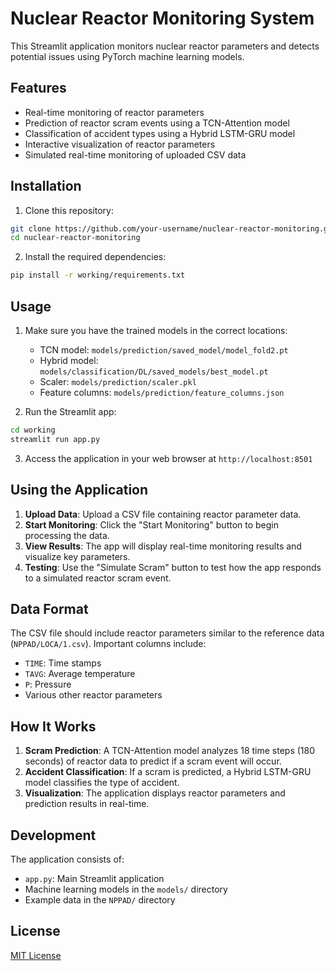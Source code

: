 # Nuclear Reactor Monitoring System

This Streamlit application monitors nuclear reactor parameters and detects potential issues using PyTorch machine learning models.

## Features

- Real-time monitoring of reactor parameters
- Prediction of reactor scram events using a TCN-Attention model
- Classification of accident types using a Hybrid LSTM-GRU model
- Interactive visualization of reactor parameters
- Simulated real-time monitoring of uploaded CSV data

## Installation

1. Clone this repository:

```bash
git clone https://github.com/your-username/nuclear-reactor-monitoring.git
cd nuclear-reactor-monitoring
```

2. Install the required dependencies:

```bash
pip install -r working/requirements.txt
```

## Usage

1. Make sure you have the trained models in the correct locations:

   - TCN model: `models/prediction/saved_model/model_fold2.pt`
   - Hybrid model: `models/classification/DL/saved_models/best_model.pt`
   - Scaler: `models/prediction/scaler.pkl`
   - Feature columns: `models/prediction/feature_columns.json`

2. Run the Streamlit app:

```bash
cd working
streamlit run app.py
```

3. Access the application in your web browser at `http://localhost:8501`

## Using the Application

1. **Upload Data**: Upload a CSV file containing reactor parameter data.
2. **Start Monitoring**: Click the "Start Monitoring" button to begin processing the data.
3. **View Results**: The app will display real-time monitoring results and visualize key parameters.
4. **Testing**: Use the "Simulate Scram" button to test how the app responds to a simulated reactor scram event.

## Data Format

The CSV file should include reactor parameters similar to the reference data (`NPPAD/LOCA/1.csv`). Important columns include:

- `TIME`: Time stamps
- `TAVG`: Average temperature
- `P`: Pressure
- Various other reactor parameters

## How It Works

1. **Scram Prediction**: A TCN-Attention model analyzes 18 time steps (180 seconds) of reactor data to predict if a scram event will occur.
2. **Accident Classification**: If a scram is predicted, a Hybrid LSTM-GRU model classifies the type of accident.
3. **Visualization**: The application displays reactor parameters and prediction results in real-time.

## Development

The application consists of:

- `app.py`: Main Streamlit application
- Machine learning models in the `models/` directory
- Example data in the `NPPAD/` directory

## License

[MIT License](LICENSE)
